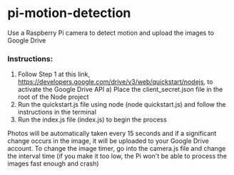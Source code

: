 # pi-motion-detection
Use a Raspberry Pi camera to detect motion and upload the images to Google Drive

### Instructions: 
1) Follow Step 1 at this link, https://developers.google.com/drive/v3/web/quickstart/nodejs, to activate the Google Drive API
  a) Place the client_secret.json file in the root of the Node project
2) Run the quickstart.js file using node (node quickstart.js) and follow the instructions in the terminal
3) Run the index.js file (index.js) to begin the process



Photos will be automatically taken every 15 seconds and if a significant change occurs in the image, it will be uploaded to your Google Drive account. To change the image timer, go into the camera.js file and change the interval time (if you make it too low, the Pi won't be able to process the images fast enough and crash)
